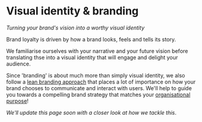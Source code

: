 # Visual identity & branding

_Turning your brand's vision into a worthy visual identity_

Brand loyalty is driven by how a brand looks, feels and tells its story.

We familiarise ourselves with your narrative and your future vision before translating thse into a visual identity that will engage and delight your audience.

Since 'branding' is about much more than simply visual identity, we also follow a [lean branding approach](https://logbook.hanno.co/beware-brand-designers/) that places a lot of importance on how your brand chooses to communicate and interact with users. We'll help to guide you towards a compelling brand strategy that matches your [organisational purpose](hannops/organisational-purpose)!

_We'll update this page soon with a closer look at how we tackle this_.
